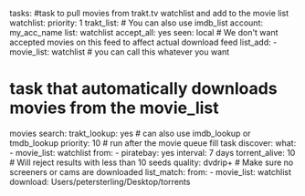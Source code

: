 tasks:
  #task to pull movies from trakt.tv watchlist and add to the movie list
  watchlist:
    priority: 1
    trakt_list:  # You can also use imdb_list
      account: my_acc_name
      list: watchlist
    accept_all: yes
    seen: local  # We don't want accepted movies on this feed to affect actual download feed
    list_add:
      - movie_list: watchlist  # you can call this whatever you want

  # task that automatically downloads movies from the movie_list
  movies search:
    trakt_lookup: yes  # can also use imdb_lookup or tmdb_lookup
    priority: 10 # run after the movie queue fill task
    discover:
      what:
        - movie_list: watchlist
      from:
        - piratebay: yes
      interval: 7 days
    torrent_alive: 10 # Will reject results with less than 10 seeds
    quality: dvdrip+ # Make sure no screeners or cams are downloaded
    list_match:
      from:
        - movie_list: watchlist
    download: Users/petersterling/Desktop/torrents